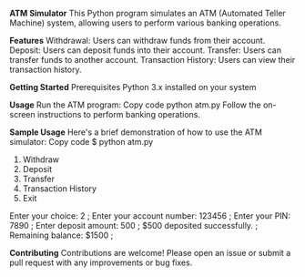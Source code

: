 **ATM Simulator**
This Python program simulates an ATM (Automated Teller Machine) system, allowing users to perform various banking operations.

**Features**
Withdrawal: Users can withdraw funds from their account.
Deposit: Users can deposit funds into their account.
Transfer: Users can transfer funds to another account.
Transaction History: Users can view their transaction history.

**Getting Started**
Prerequisites
Python 3.x installed on your system

**Usage**
Run the ATM program:
Copy code
python atm.py
Follow the on-screen instructions to perform banking operations.

**Sample Usage**
Here's a brief demonstration of how to use the ATM simulator:
Copy code
$ python atm.py
1. Withdraw
2. Deposit
3. Transfer
4. Transaction History
5. Exit
   
Enter your choice: 2 ;
Enter your account number: 123456 ;
Enter your PIN: 7890 ;
Enter deposit amount: 500 ;
$500 deposited successfully. ;
Remaining balance: $1500 ;

**Contributing**
Contributions are welcome! Please open an issue or submit a pull request with any improvements or bug fixes.
